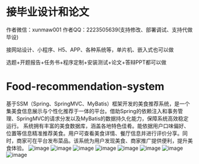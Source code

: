 # 接毕业设计和论文
作者微信：xunmaw001  作者QQ：2223505639(支持修改、部署调试、支持代做毕设)

接网站设计、小程序、H5、APP、各种系统等，单片机、嵌入式也可以做

选题+开题报告+任务书+程序定制+安装测试+论文+答辩PPT都可以做
# Food-recommendation-system
基于SSM（Spring、SpringMVC、MyBatis）框架开发的美食推荐系统，是一个集美食信息展示与个性化推荐于一体的平台。借助Spring的依赖注入和事务管理、SpringMVC的请求分发以及MyBatis的数据持久化能力，保障系统高效稳定运行。  系统拥有丰富的美食数据库，涵盖各地特色佳肴。能依据用户口味偏好、位置等信息精准推荐美食。用户可查看美食详情、餐厅信息并进行评价分享。同时，商家可在平台发布菜品。该系统为用户发现美食、商家推广提供便利，提升美食体验。 
![image](https://github.com/user-attachments/assets/03a6d7bd-6682-40d4-9b68-419d1ecd1f47)
![image](https://github.com/user-attachments/assets/6e7e1ec4-6d25-4a29-9dbd-b743666cf08c)
![image](https://github.com/user-attachments/assets/592645ad-0d53-4250-a5b8-ee5260d7ecde)
![image](https://github.com/user-attachments/assets/dd5e6505-3127-45a2-b8cb-c7e3e56054a4)
![image](https://github.com/user-attachments/assets/b0e6e6be-b0ef-4a43-8aa6-2d6671044c34)
![image](https://github.com/user-attachments/assets/7bb5fb9a-c09d-43cc-9bf2-ff97dbcca05a)
![image](https://github.com/user-attachments/assets/310b0d9c-c7aa-4202-9030-ebeff905bf0c)
![image](https://github.com/user-attachments/assets/177d0ff3-273a-47c4-beee-c1af543749eb)
